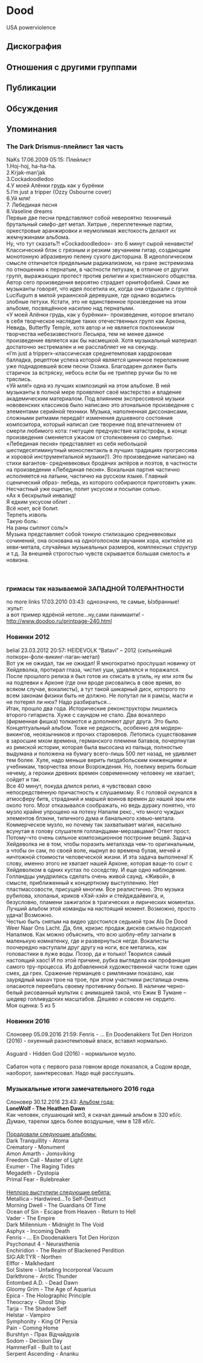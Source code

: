 # Dood

USA powerviolence

## Дискография


## Отношения с другими группами


## Публикации


## Обсуждения


## Упоминания

### The Dark Drismus-плейлист 1ая часть

NaKs 17.06.2009 05:15:
Плейлист<BR>1.Hoj-hoj, ha-ha-ha.<BR>2.Krjak-man’jak<BR>3.Cockadoodledoo<BR>4.У моей Алёнки грудь как у бурёнки <BR>5.I’m just a tripper (Ozzy Osbourne cover)<BR>6.Уй мля!<BR>7. Лебединая песня<BR>8.Vaseline dreams<BR>  Первые две песни представляют собой невероятно техничный брутальный симфо-дет метал. Хитрые , переплетенные партии, оркестровые аранжировки и неумолимая жестокость делают их жемчужинами альбома.<BR>  Ну, что тут сказать?! «Cockadoodledoo»- это 6 минут сырой ненависти! Классический блэк с грязным и резким звучанием гитар, создающим монотонную абразивную  пелену сухого дисторшна. В идеологическом смысле отличается предельным радикализмом, на гране экстремизма по отношению к пернатым, в частности петухам, в отличие от других групп, выражающих протест против религии и христианского общества. Автор сего произведения вероятно страдает орнитофобией. Сами же музыканты говорят, что идея посетила их, когда они отдыхали с группой Lucifugum в милой украинской деревушке, где однако водились злобные петухи. Кстати, это не единственное произведение на этом альбоме, посвящённое насилию над пернатыми.<BR>  «У моей Алёнки грудь, как у бурёнки»- произведение, которое впитало в себя творческое наследие таких отечественных групп как Аркона, Невидь, Butterfly Temple, хотя автор и не является поклонником творчества небезизвестного Лесьяра, тем не менее данное произведение является как бы насмешкой. Хотя музыкальный материал достаточно экстремален и не расслабляет не на секунду. <BR>  «I’m just a tripper»-классическая среднетемповая хардроковая балладка, рецептом успеха которой является циничное переложение уже поднадоевшей всем песни Оззика. Благодарен должен быть старичок за встряску, небось если бы не триппер ручки бы то не тряслись. <BR>  «Уй мля!» одна из лучших композиций на этом альбоме. В ней музыканты в полной мере проявляют своё мастерство и владение академическим материалом. Под влиянием экспрессивной музыки нововенских классиков было написано это атональное произведение с элементами серийной техники. Музыка, наполненная диссонансами, сложными ритмами передаёт изменения душевного состояния композитора, который написал сие творение под впечатлением от смерти любимого кота: гнетущее предчувствие катастрофы, в конце произведения сменяется ужасом от столкновения со смертью.<BR>«Лебединая песня» представляет из себя небольшой шестидесятиминутный моноспектакль в лучших традициях прогрессива и хоровой инструментальной музыки(!). Это произведение написано на стихи вагантов- средневековых бродячих актёров и поэтов, в частности на произведении «Лебединая песня». Вокальная партия частично исполняется на латыни, частично на русском языке. Главный сценический образ- лебедь, из которого собираются приготовить ужин. Несчастный уже ощипан, полит уксусом и посыпан солью.<BR>«Ах я бескрылый инвалид!<BR>   Я едким уксусом облит .<BR>       Всё ноет, всё болит.<BR>           Терпеть изволь<BR>               Такую боль:<BR>    На раны сыплют соль!»<BR>  Музыка представляет собой тонкую стилизацию средневековых сочинений, она основана на одноголосном звучании хора, коктейле из хеви-метала, случайных музыкальных размеров, комплексных структур и т.д. За внешней строгостью чувств скрывается большая смелость и новизна. <BR><BR>  <BR>

### гримасы так называемой ЗАПАДНОЙ ТОЛЕРАНТНОСТИ

no more links 17.03.2010 03:43:
однозначно, те самые, Ызбранные! :культ: <BR>а вот пример ядрёной нетоле...ну,сами панимаити! - <A HREF="http://www.doodoo.ru/printpage-240.html" TARGET="_blank">http://www.doodoo.ru/printpage-240.html</A>

### Новинки 2012

belial 23.03.2012 20:57:
HEIDEVOLK “Batavi” – 2012 (сильнейший попкорн-фолк-викинг-паган-метал)<BR>Вот уж не ожидал, так не ожидал! Я многократно прослушал новинку от Хейдеволка, протирал глаза, чистил уши, удивлялся и поражался. После прошлого релиза я был готов их списать в утиль, ну или хотя бы на подпевки к Арконе (где они вроде рисовались в свое время, во всяком случае, вокалисты), а тут такой шикарный диск, которого по всем законам физики быть не должно. Не попутал ли я рамсы, масти и не потерял ли нюх? Надо разбираться…<BR>Итак, прошло два года. Исторические реконструкторы лишились второго гитариста. Хуже с саундом не стало. Два вокаллеро (фирменная фишка) толкаются и дополняют друг друга. Это было. Концептуальный альбом. Тоже не редкость, особенно для модерн-викингов, неоязычников и прочих староверов. Летопись существования в заросшие мхом времена, германского племени батавов, почерпнутая из римской истории, которая была высосана из пальца, полностью выдумана и положена на бумагу всего-лишь 500 лет назад, не удивляет тем более. Хуле, надо меньше верить пиздабольским книженциям и учебникам, творчества эпохи Возрождения. Но, поелику верить больше нечему, а героики древних времен современному человеку не хватает, сойдет и так. <BR>Все 40 минут, покуда длился релиз, я чувствовал свою непосредственную причастность к слушаемому. Я с головой окунался в атмосферу битв, страданий и маршей воинов времен до нашей эры или около того. Мозг отказывался соображать, но ведь дураку понятно, что музло крайне упрощено на потеху Напалм рекс., что много чуждых элементов блэкни, типичного дума и банального хэвью-метала. Коммерческое музло, но почему так захватывает магия, насильно всунутая в голову слушателя голландцами-мерзавцами? Ответ прост. Потому-что очень сильное композиционное построние вещей. Задача Хейдеволка не в том, чтобы поразить металхэда чем-то оригинальным, а чтобы он сам, по своей воле, нырнул во времена булав, мечей и ничтожной стоимости человеческой жизни. И эта задача выполнена! К слову, именно этого не хватает нашей Арконе, которая ваще-то ссыт с Хейдеволком в одних кустах по соседству. И еще одно наблюдение. Голландцы умудрились сделать очень живой саунд. «Живой», в смысле, приближенный к концертному выступлению. Нет пластмассовости, присущей многим. Все реалистично. Это музыка рубилова, хлопанья, криков «Хэй-хэй» и стейдждайвинга, и, безусловно, пламени зажигалок в трагических и лирических моментах. <BR>Лучший альбом этой команды на настоящий момент. Возможно, просто удача! Возможно.<BR>Честью быть снятым на видео удостоился седьмой трэк Als De Dood Weer Naar Ons Lacht. Да, бля, кризис продаж дисков сильно подкосил Напалмов. Как можно объяснить, что всю шоблу-еблу загнали в маленькую комнатенку, где и развернуться негде. Вокалисты поочередно наступали друг другу на ноги, все метались, как головастики в луже воды. Позор, да и только! Творился самый настоящий хаос! И по этой причине, рубка выглядела как профанация самого тру-процесса. Из добавленной художественной части тоже один смех, да грех. Сражение германцев с римлянами показано, как заурядный махач трое на трое, при этом участники ристалища очень опасаются переебать своему противнику больно. В наличии черно-белый рисованный мультик с анимацией такой, что Ежик В Тумане – шедевр голливудских масштабов. Дешево и совсем не сердито.<BR>Моя оценка: 5 из 5   <BR>

### Новинки 2016

Слоновер 05.09.2016 21:59:
Fenris - ... En Doodenakkers Tot Den Horizon (2016) - охуенный разнотемповый власк, вставил нормально.<BR><BR>Asguard -  Hidden God (2016) - нормальное музло.<BR><BR>Сабатон чота с первого раза говном вроде показался, а Содом вроде, наоборот, заинтересовал. Надо ещё расслушать.

### Музыкальные итоги замечательного 2016 года

Слоновер 30.12.2016 23:43:
<U>Альбом года:</U><BR><B>LoneWolf - The Heathen Dawn</B><BR>Как человек, слушающий мп3, я скачал данный альбом в 320 кб/с. Думаю, тарелки здесь более воздушные, чем в 128 кб/с.<BR><BR><U>Порадовали следующие альбомы:</U><BR>Dark Tranquillity - Atoma<BR>Crematory - Monument<BR>Amon Amarth - Jomsviking<BR>Freedom Call - Master of Light<BR>Exumer - The Raging Tides<BR>Megadeth - Dystopia <BR>Primal Fear - Rulebreaker<BR><BR><U>Неплохо выступили следующие ребята:</U><BR>Metallica - Hardwired…To Self-Destruct<BR>Morning Dwell - The Guardians Of Time<BR>Ocean of Sin - Escape from Heaven - Return to Hell<BR>Vader - The Empire<BR>Dark Millennium - Midnight In The Void <BR>Asphyx - Incoming Death<BR>Fenris - ... En Doodenakkers Tot Den Horizon<BR>Psychonaut 4 - Neurasthenia<BR>Enchiridion - The Realm of Blackened Perdition<BR>SIG:AR:TYR - Northen<BR>Elffor - Malkhedant<BR>Sol Sistere - Unfading Incorporeal Vacuum<BR>Darkthrone - Arctic Thunder<BR>Entombed A.D. - Dead Dawn<BR>Gloomy Grim - The Age of Aquarius<BR>Epica - The Holographic Principle<BR>Theocracy - Ghost Ship<BR>Tarja - The Shadow Self<BR>Helstar - Vampiro<BR>Symphonity - King Of Persia<BR>Pain - Coming Home<BR>Burshtyn - Прах Відчайдухів<BR>Sodom - Decision Day<BR>HammerFall - Built to Last<BR>Serpent Ascending - Ananku<BR>

